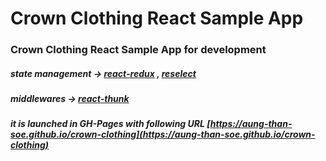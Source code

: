 # Crown Clothing React Sample App

### Crown Clothing React Sample App for development

##### state management -> [react-redux](https://react-redux.js.org) , [reselect](https://github.com/reduxjs/reselect)

##### middlewares -> [react-thunk](https://github.com/reduxjs/redux-thunk)

##### it is launched in GH-Pages with following URL [https://aung-than-soe.github.io/crown-clothing](https://aung-than-soe.github.io/crown-clothing)
